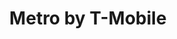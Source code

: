 ---
title: "Metro by T-Mobile"
url: /vancouver/metro-by-t-mobile-northeast-fourth-plain-boulevard/
shop: mobile phone
---